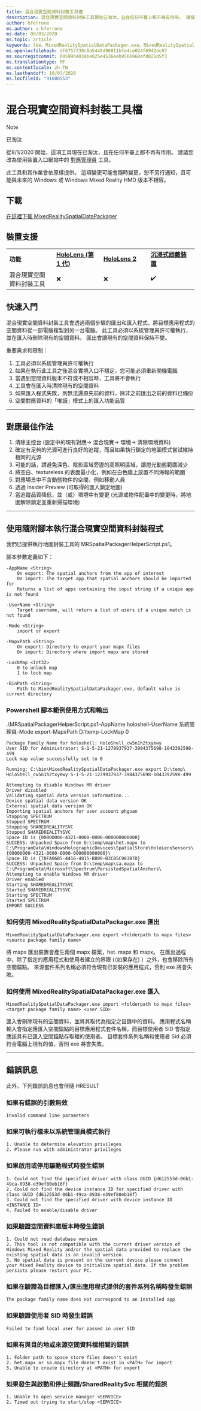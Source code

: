 ```yaml
---
title: 混合現實空間資料封裝工具檔
description: 混合現實空間資料封裝工具現在已淘汰，且在任何平臺上都不再有作用。 建議改用對應管理員工具。
author: hferrone
ms.author: v-hferrone
ms.date: 08/03/2020
ms.topic: article
keywords: lbe、MixedRealitySpatialDataPackager.exe、MixedRealitySpatialDataPackager
ms.openlocfilehash: df6757730c8a5448d96811bfe4ce024f6942dc07
ms.sourcegitcommit: 09599b4034be825e4536eeb9566968afd021d5f3
ms.translationtype: MT
ms.contentlocale: zh-TW
ms.lasthandoff: 10/03/2020
ms.locfileid: "91680553"
---
```

# <a name="mixed-reality-spatial-data-packager-documentation"></a>混合現實空間資料封裝工具檔

>[!NOTE]
> 已淘汰 
> 
> 從8/1/2020 開始，這項工具現在已淘汰，且在任何平臺上都不再有作用。 建議您改為使用裝置入口網站中的 [對應管理員](../develop/platform-capabilities-and-apis/using-the-windows-device-portal.md#map-manager) 工具。 
> 
> 此工具和其作業會依原樣提供。 這項變更可能會隨時變更，恕不另行通知，且可能與未來的 Windows 或 Windows Mixed Reality HMD 版本不相容。 


## <a name="download"></a>下載
 [在這裡下載 MixedRealitySpatialDataPackager](https://download.microsoft.com/download/A/1/2/A12B8A90-B3F7-4ED9-A4BB-D59DDCDAA125/MixedRealitySpatialDataPackager.zip)

## <a name="device-support"></a>裝置支援

<table>
    <colgroup>
    <col width="25%" />
    <col width="25%" />
    <col width="25%" />
    <col width="25%" />
    </colgroup>
    <tr>
        <td><strong>功能</strong></td>
        <td><a href="../hololens-hardware-details.md"><strong>HoloLens (第 1 代)</strong></a></td>
        <td><a href="https://docs.microsoft.com/hololens/hololens2-hardware"><strong>HoloLens 2</strong></td>
        <td><a href="../discover/immersive-headset-hardware-details.md"><strong>沉浸式頭戴裝置</strong></a></td>
    </tr>
     <tr>
        <td>混合現實空間資料封裝工具</td>
        <td>❌</td>
        <td>❌</td>
        <td>✔️</td>
    </tr>
</table>

## <a name="quickstart"></a>快速入門

混合現實空間資料封裝工具會透過兩個步驟的匯出和匯入程式，將目標應用程式的空間資料從一部電腦複製到另一台電腦。 此工具必須以系統管理員許可權執行，並在匯入時刪除現有的空間資料。 匯出會讓現有的空間資料保持不變。

重要需求和限制：

1. 工具必須以系統管理員許可權執行 
2. 如果在執行此工具之後混合實境入口不穩定，您可能必須重新開機電腦
3. 當遇到空間資料版本不符或不相容時，工具將不會執行
4. 工具會在匯入時清除現有的空間資料
5. 如果匯入程式失敗，則無法還原先前的資料，除非之前匯出之前的資料已備份
6. 空間對應資料的「唯讀」模式上的匯入功能品質
***

## <a name="mapping-best-practices"></a>對應最佳作法

1. 清除主控台 (設定中的現有對應-> 混合現實-> 環境-> 清除環境資料) 
2. 確定有足夠的光源可進行良好的追蹤，而且如果執行鎖定的地圖模式嘗試維持相同的光源
3. 可能的話，請避免深色、陰影區域旁邊的高照明區域，讓燈光動態範圍減少
4. 將空白、textureless 的表面最小化，例如在白色牆上放置不同海報的範圍
5. 對應場景中不含動態物件的空間，例如移動人員
6. 透過 Insider Preview (可取得的匯入鎖定地圖) 
7. 當追蹤品質降低，並（或）環境中有變更 (光源或物件配置中的變更時，將地圖解除鎖定並重新掃描環境) 
***

## <a name="running-mixed-reality-spatial-data-packager-with-companion-script"></a>使用隨附腳本執行混合現實空間資料封裝程式

我們已提供執行地圖封裝工具的 MRSpatialPackagerHelperScript.ps1。 


腳本參數定義如下：

```
-AppName <String>
    On export: The spatial anchors from the app of interest
    On import: The target app that spatial anchors should be imported for
    Returns a list of apps containing the input string if a unique app is not found

-UserName <String>
    Target username, will return a list of users if a unique match is not found

-Mode <String>
    import or export

-MapxPath <String>
    On export: Directory to export your mapx files
    On import: Directory where import mapx are stored

-LockMap <Int32>
    0 to unlock map
    1 to lock map

-BinPath <String>
    Path to MixedRealitySpatialDataPackager.exe, default value is current directory
```

### <a name="powershell-script-example-usage-and-output"></a>Powershell 腳本範例使用方式和輸出

.\MRSpatialPackagerHelperScript.ps1-AppName holoshell-UserName 系統管理員-Mode export-MapxPath D:\temp\-LockMap 0
```
Package Family Name for holoshell: HoloShell_cw5n1h2txyewy
User SID for Administrator: S-1-5-21-1279937937-3984375698-1043392598-499
Lock map value successfully set to 0

Running: C:\bin\MixedRealitySpatialDataPackager.exe export D:\temp\ HoloShell_cw5n1h2txyewy S-1-5-21-1279937937-3984375698-1043392598-499

Attempting to disable Windows MR driver
Driver disabled
Validating spatial data version information...
Device spatial data version OK
External spatial data version OK
Importing spatial anchors for user account phguan
Stopping SPECTRUM
Stopped SPECTRUM
Stopping SHAREDREALITYSVC
Stopped SHAREDREALITYSVC
Space ID is {00000000-4321-0000-0000-000000000000}
SUCCESS: Unpacked Space from D:\temp\map\het.mapx to
C:\ProgramData\WindowsHolographicDevices\SpatialStore\HoloLensSensors\{00000000-4321-0000-0000-000000000000}\
Space ID is {78FA06B5-4416-4815-BB00-B3CB5C983B7D}
SUCCESS: Unpacked Space from D:\temp\map\sa.mapx to
C:\ProgramData\Microsoft\Spectrum\PersistedSpatialAnchors\
Attempting to enable Windows MR driver
Driver enabled
Starting SHAREDREALITYSVC
Started SHAREDREALITYSVC
Starting SPECTRUM
Started SPECTRUM
IMPORT SUCCESS
```

### <a name="how-to-export-using-mixedrealityspatialdatapackagerexe"></a>如何使用 MixedRealitySpatialDataPackager.exe 匯出
```
MixedRealitySpatialDataPackager.exe export <folderpath to mapx files> <source package family name>    
```

將 maps 匯出裝置會產生兩個 mapx 檔案，het. mapx 和 mapx。 在匯出過程中，除了指定的應用程式和使用者建立的界限 (（如果存在) ）之外，也會移除所有空間錨點。 來源套件系列名稱必須符合現有已安裝的應用程式，否則 exe 將會失敗。

### <a name="how-to-import-using-mixedrealityspatialdatapackagerexe"></a>如何使用 MixedRealitySpatialDataPackager.exe 匯入
```
MixedRealitySpatialDataPackager.exe import <folderpath to mapx files> <target package family name> <user SID>
```
匯入會刪除現有的空間資料，並將其取代為指定之目錄中的資料。 應用程式名稱輸入會指定應匯入空間錨點的目標應用程式套件名稱，而目標使用者 SID 會指定應該具有已匯入空間錨點存取權的使用者。 目標套件系列名稱和使用者 Sid 必須符合電腦上現有的值，否則 exe 將會失敗。


***
## <a name="error-messages"></a>錯誤訊息
此外，下列錯誤訊息也會伴隨 HRESULT

### <a name="if-there-was-an-error-invalid-arguments"></a>如果有錯誤的引數無效
```
Invalid command line parameters
```

### <a name="if-the-executable-was-not-run-in-administrator-mode"></a>如果可執行檔未以系統管理員模式執行
```
1. Unable to determine elevation privileges 
2. Please run with administrator privileges 
```

### <a name="if-there-was-an-error-enabling-or-disabling-the-driver"></a>如果啟用或停用驅動程式時發生錯誤
```
1. Could not find the specified driver with class GUID {d612553d-06b1-49ca-8938-e39ef80eb16f}
2. Could not find the device instance ID for specified driver with class GUID {d612553d-06b1-49ca-8938-e39ef80eb16f}
3. Could not find the specified driver with device instance ID <INSTANCE ID>
4. Failed to enable/disable driver
```

### <a name="if-there-was-an-error-validating-the-spatial-database-version"></a>如果驗證空間資料庫版本時發生錯誤
```
1. Could not read database version
2. This tool is not compatible with the current driver version of Windows Mixed Reality and/or the spatial data provided to replace the existing spatial data is an invalid version.
3. No spatial data is present on the current device please connect your Mixed Reality device to initialize spatial data. If the problem persists please restart your PC.
```

### <a name="if-there-was-an-error-validating-the-package-family-name-provided-for-target-importexport-app"></a>如果在驗證為目標匯入/匯出應用程式提供的套件系列名稱時發生錯誤
```
The package family name does not correspond to an installed app
```

### <a name="if-there-was-an-error-validating-the-user-sid"></a>如果驗證使用者 SID 時發生錯誤
```
Failed to find local user for passed in user SID
```

### <a name="if-there-was-an-error-related-to-the-destination-or-source-spatial-data-files"></a>如果有與目的地或來源空間資料檔相關的錯誤
```
1. Folder path to space store files doesn't exist 
2. het.mapx or sa.mapx file doesn't exist in <PATH> for import
3. Unable to create directory at <PATH> for export
```

### <a name="if-there-was-an-error-related-to-starting-and-stopping-spectrumsharedrealitysvc"></a>如果發生與啟動和停止頻譜/SharedRealitySvc 相關的錯誤
```
1. Unable to open service manager <SERVICE>
2. Timed out trying to start/stop <SERVICE>
```

